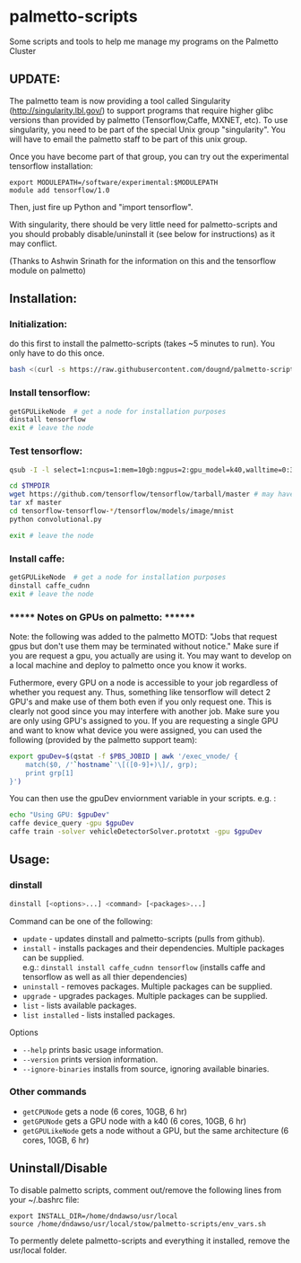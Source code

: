 # palmetto-scripts

Some scripts and tools to help me manage my programs on the Palmetto Cluster

## UPDATE:

The palmetto team is now providing a tool called Singularity 
(http://singularity.lbl.gov/) to support programs that
require higher glibc versions than provided by palmetto (Tensorflow,Caffe, MXNET, etc). 
To use singularity, you
need to be part of the special Unix group "singularity". You will have to email
the palmetto staff to be part of this unix group.

Once you have become part of that group, you can try out the experimental tensorflow installation:

```
export MODULEPATH=/software/experimental:$MODULEPATH
module add tensorflow/1.0
```

Then, just fire up Python and "import tensorflow".

With singularity, there should be very little need for palmetto-scripts and you should probably disable/uninstall it (see below for instructions) as it may conflict.

(Thanks to Ashwin Srinath for the information on this and the
tensorflow module on palmetto)


## Installation:

### Initialization:
do this first to install the palmetto-scripts (takes ~5 minutes to run). You only have to do this once.
```bash
bash <(curl -s https://raw.githubusercontent.com/dougnd/palmetto-scripts/master/bin/basicSetup.sh)
```

### Install tensorflow:
```bash
getGPULikeNode  # get a node for installation purposes
dinstall tensorflow
exit # leave the node
```

### Test tensorflow:
```bash
qsub -I -l select=1:ncpus=1:mem=10gb:ngpus=2:gpu_model=k40,walltime=0:30:00

cd $TMPDIR
wget https://github.com/tensorflow/tensorflow/tarball/master # may have to try this more than once
tar xf master
cd tensorflow-tensorflow-*/tensorflow/models/image/mnist
python convolutional.py

exit # leave the node
```

### Install caffe:
```bash
getGPULikeNode  # get a node for installation purposes
dinstall caffe_cudnn
exit # leave the node
```

### ***** Notes on GPUs on palmetto:  ******

Note: the following was added to the palmetto MOTD: "Jobs that request gpus but don't use them may be terminated without notice."  Make sure if you are request a gpu, you actually are using it.  You may want to develop on a local machine and deploy to palmetto once you know it works.

Futhermore, every GPU on a node is accessible to your job regardless of whether you request any. Thus, something like tensorflow will detect 2 GPU's and make use of them both even if you only request one.  This is clearly not good since you may interfere with another job.  Make sure you are only using GPU's assigned to you.  If you are requesting a single GPU and want to know what device you were assigned, you can used the following (provided by the palmetto support team):

```bash
export gpuDev=$(qstat -f $PBS_JOBID | awk '/exec_vnode/ {
    match($0, /'`hostname`'\[([0-9]+)\]/, grp);
    print grp[1]
}')
```

You can then use the gpuDev enviornment variable in your scripts.  e.g. :
```bash
echo "Using GPU: $gpuDev"
caffe device_query -gpu $gpuDev
caffe train -solver vehicleDetectorSolver.prototxt -gpu $gpuDev
```


## Usage:

### dinstall
```bash
dinstall [<options>...] <command> [<packages>...]
```
Command can be one of the following:
- `update` - updates dinstall and palmetto-scripts (pulls from github).
- `install` - installs packages and their dependencies.  Multiple packages can be supplied.  
    e.g.: `dinstall install caffe_cudnn tensorflow`  (installs caffe and tensorflow as well as all thier dependencies)
- `uninstall` - removes packages.   Multiple packages can be supplied.
- `upgrade` - upgrades packages.   Multiple packages can be supplied.
- `list` - lists available packages.
- `list installed` - lists installed packages.

Options
- `--help` prints basic usage information.
- `--version` prints version information.
- `--ignore-binaries` installs from source, ignoring available binaries.



### Other commands
- `getCPUNode` gets a node (6 cores, 10GB, 6 hr)
- `getGPUNode` gets a GPU node with a k40 (6 cores, 10GB, 6 hr)
- `getGPULikeNode` gets a node without a GPU, but the same architecture (6 cores, 10GB, 6 hr)


## Uninstall/Disable

To disable palmetto scripts, comment out/remove the following lines from your ~/.bashrc file:
```
export INSTALL_DIR=/home/dndawso/usr/local
source /home/dndawso/usr/local/stow/palmetto-scripts/env_vars.sh
```

To permently delete palmetto-scripts and everything it installed, remove the usr/local folder.


